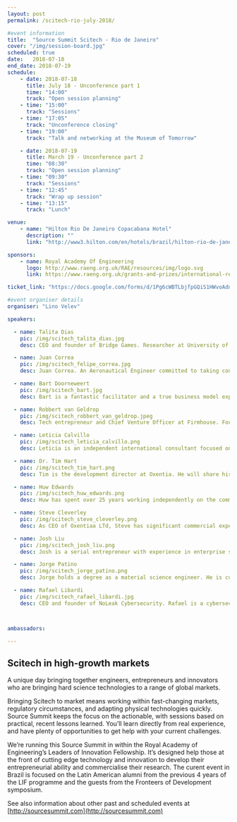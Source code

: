 ```yaml
---
layout: post
permalink: /scitech-rio-july-2018/

#event information
title:  "Source Summit Scitech - Rio de Janeiro"
cover: "/img/session-board.jpg"
scheduled: true
date:   2018-07-18
end_date: 2018-07-19
schedule:
    - date: 2018-07-18
      title: July 18 - Unconference part 1
      time: "14:00"
      track: "Open session planning"
    - time: "15:00"
      track: "Sessions"
    - time: "17:05"
      track: "Unconference closing"
    - time: "19:00"
      track: "Talk and networking at the Museum of Tomorrow"

    - date: 2018-07-19
      title: March 19 - Unconference part 2
      time: "08:30"
      track: "Open session planning"
    - time: "09:30"
      track: "Sessions"
    - time: "12:45" 
      track: "Wrap up session"
    - time: "13:15" 
      track: "Lunch"

venue:
    - name: "Hilton Rio De Janeiro Copacabana Hotel"
      description: ""
      link: "http://www3.hilton.com/en/hotels/brazil/hilton-rio-de-janeiro-copacabana-RIOCCHH/index.html"

sponsors:
    - name: Royal Academy Of Engineering
      logo: http://www.raeng.org.uk/RAE/resources/img/logo.svg
      link: https://www.raeng.org.uk/grants-and-prizes/international-research-and-collaborations/newton-fund-programmes/leaders-in-innovation-fellowships

ticket_link: "https://docs.google.com/forms/d/1Pg6cWBTLbjfpGQiS1HWvoAdnaoNan9wBobV9HGlCaBQ/"

#event organiser details
organiser: "Lino Velev"

speakers:

  - name: Talita Dias
    pic: /img/scitech_talita_dias.jpg
    desc: CEO and founder of Bridge Games. Researcher at University of São Paulo with PhD at Federal University of São Paulo with fellowship at Harvard University. Talita will share her experience in international deals for distribution of Bridge Games. Champion team of the National Cup of technology and Innovation from Microsoft (Imagine Cup) with Bridge Games

  - name: Juan Correa
    pic: /img/scitech_felipe_correa.jpg
    desc: Juan Correa. An Aeronautical Engineer committed to taking concept to reality, such as, developing wind tunnels, forming new cutting-edge department at university level, and designing innovative & efficient solutions for major airports. Founder of my own businesses since 2008 which brings creative solutions and passion both engineering projects & photography. I'll be sharing insight on how to sell to big organisations like airports.

  - name: Bart Doorneweert
    pic: /img/scitech_bart.jpg
    desc: Bart is a fantastic facilitator and a true business model expert.

  - name: Robbert van Geldrop
    pic: /img/scitech_robbert_van_geldrop.jpeg
    desc: Tech entrepreneur and Chief Venture Officer at Firmhouse. Founder of the Duth Lean Startup Circle. Author of the Startup Experiment Design Guide.

  - name: Leticia Calvillo
    pic: /img/scitech_leticia_calvillo.png
    desc: Leticia is an independent international consultant focused on the development and implementation of corporate strategy and business plans, including commercialization and funding strategies, for public and private companies, SMEs, and NGOs. Leticia is also a full-time professor and consultant for Instituto Tecnol�gico Aut�nomo de M�xico. She previously held business development and management consulting positions in global companies such as Ernst & Young, Wal-Mart and United Utilities. 

  - name: Dr. Tim Hart
    pic: /img/scitech_tim_hart.png
    desc: Tim is the development director at Oxentia. He will share his experience in technology commercialisation. Tim has a wide international experience having worked for and with some of the largest technology corporates and leading universities across the globe. Tim continues to deliver high value innovation management support, as well as providing keynote thought leadership to global audiences. 

  - name: Huw Edwards
    pic: /img/scitech_huw_edwards.png
    desc: Huw has spent over 25 years working independently on the commercialisation of science and technology from the global research base. He has worked with international partners. The demand of technical specialists led him into researching technology markets and for much of the last decade the funding of early stage technology businesses. Huw is a Cambridge Graduate in Natural Sciences and has post-doctoral experience at both Cambridge and Oxford Universities.

  - name: Steve Cleverley
    pic: /img/scitech_steve_cleverley.png
    desc: As CEO of Oxentiaa LTd, Steve has significant commercial experience in the areas of sales, marketing and product development. He has spent several years working with innovative start-up companies, developing market entry strategies and launching new products. Having established and grown his own service business offering engineering support and technical services within the medical diagnostics sector, Steve has also experience in company formation and management of SMEs.

  - name: Josh Liu
    pic: /img/scitech_josh_liu.png
    desc: Josh is a serial entrepreneur with experience in enterprise software, marketplaces, the consumer Internet, hardware and and Internet Of Things. He is work a direct at Koobe Global. Active in creating startup communities, Josh runs the largest Lean Startup meetup in Europe. Josh has taught entrepreneurs at Google Campus, London Business School, and the British Library.

  - name: Jorge Patino
    pic: /img/scitech_jorge_patino.png
    desc: Jorge holds a degree as a material science engineer. He is currently running his own business. At the unconference he will share some of the partnerships that he had set up to grow his business.

  - name: Rafael Libardi 
    pic: /img/scitech_rafael_libardi.jpg
    desc: CEO and founder of NoLeak Cybersecurity. Rafael is a cybersecurity specialist with projects in the data privacy and security sector. His background is in Information Technologies, with an MSc in secure cloud storage, with awards from Visa and UK Trade & Investment. Rafael will share his experience on how startups can sell for corporations and even to the defence sector.



ambassadors:

---
```

## Scitech in high-growth markets

A unique day bringing together engineers, entrepreneurs and innovators who are bringing hard science technologies to a range of global markets.

Bringing Scitech to market means working within fast-changing markets, regulatory circumstances, and adapting physical technologies quickly. Source Summit keeps the focus on the actionable, with sessions based on practical, recent lessons learned. You’ll learn directly from real experience, and have plenty of opportunities to get help with your current challenges.

We’re running this Source Summit in within the Royal Academy of Engineering’s Leaders of Innovation Fellowship. It’s designed help those at the front of cutting edge technology and innovation to develop their entrepreneurial ability and commercialise their research. The curent event in Brazil is focused on the Latin American alumni from the previous 4 years of the LIF programme and the guests from the Fronteers of Development symposium. 

See also information about other past and scheduled events at [http://sourcesummit.com](http://sourcesummit.com)